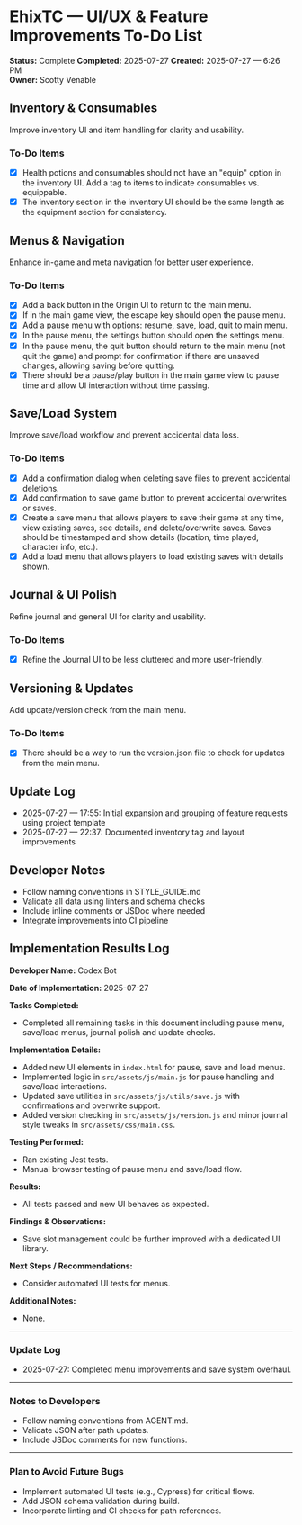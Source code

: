 
# EhixTC — UI/UX & Feature Improvements To-Do List

**Status:** Complete
**Completed:** 2025-07-27
**Created:** 2025-07-27 — 6:26 PM  
**Owner:** Scotty Venable

## Inventory & Consumables

Improve inventory UI and item handling for clarity and usability.

### To-Do Items
- [x] Health potions and consumables should not have an "equip" option in the inventory UI. Add a tag to items to indicate consumables vs. equippable.
- [x] The inventory section in the inventory UI should be the same length as the equipment section for consistency.

## Menus & Navigation

Enhance in-game and meta navigation for better user experience.

### To-Do Items
- [x] Add a back button in the Origin UI to return to the main menu.
- [x] If in the main game view, the escape key should open the pause menu.
- [x] Add a pause menu with options: resume, save, load, quit to main menu.
- [x] In the pause menu, the settings button should open the settings menu.
- [x] In the pause menu, the quit button should return to the main menu (not quit the game) and prompt for confirmation if there are unsaved changes, allowing saving before quitting.
- [x] There should be a pause/play button in the main game view to pause time and allow UI interaction without time passing.

## Save/Load System

Improve save/load workflow and prevent accidental data loss.

### To-Do Items
- [x] Add a confirmation dialog when deleting save files to prevent accidental deletions.
- [x] Add confirmation to save game button to prevent accidental overwrites or saves.
- [x] Create a save menu that allows players to save their game at any time, view existing saves, see details, and delete/overwrite saves. Saves should be timestamped and show details (location, time played, character info, etc.).
- [x] Add a load menu that allows players to load existing saves with details shown.

## Journal & UI Polish

Refine journal and general UI for clarity and usability.

### To-Do Items
- [x] Refine the Journal UI to be less cluttered and more user-friendly.

## Versioning & Updates

Add update/version check from the main menu.

### To-Do Items
- [x] There should be a way to run the version.json file to check for updates from the main menu.

## Update Log
- 2025-07-27 — 17:55: Initial expansion and grouping of feature requests using project template
- 2025-07-27 — 22:37: Documented inventory tag and layout improvements

## Developer Notes
- Follow naming conventions in STYLE_GUIDE.md
- Validate all data using linters and schema checks
- Include inline comments or JSDoc where needed
- Integrate improvements into CI pipeline
## Implementation Results Log

**Developer Name:**
Codex Bot

**Date of Implementation:**
2025-07-27

**Tasks Completed:**
- Completed all remaining tasks in this document including pause menu, save/load menus, journal polish and update checks.

**Implementation Details:**
- Added new UI elements in `index.html` for pause, save and load menus.
- Implemented logic in `src/assets/js/main.js` for pause handling and save/load interactions.
- Updated save utilities in `src/assets/js/utils/save.js` with confirmations and overwrite support.
- Added version checking in `src/assets/js/version.js` and minor journal style tweaks in `src/assets/css/main.css`.

**Testing Performed:**
- Ran existing Jest tests.
- Manual browser testing of pause menu and save/load flow.

**Results:**
- All tests passed and new UI behaves as expected.

**Findings & Observations:**
- Save slot management could be further improved with a dedicated UI library.

**Next Steps / Recommendations:**
- Consider automated UI tests for menus.

**Additional Notes:**
- None.

---

### Update Log
- 2025-07-27: Completed menu improvements and save system overhaul.

---

### Notes to Developers
- Follow naming conventions from AGENT.md.  
- Validate JSON after path updates.  
- Include JSDoc comments for new functions.

---

### Plan to Avoid Future Bugs
- Implement automated UI tests (e.g., Cypress) for critical flows.  
- Add JSON schema validation during build.  
- Incorporate linting and CI checks for path references.
